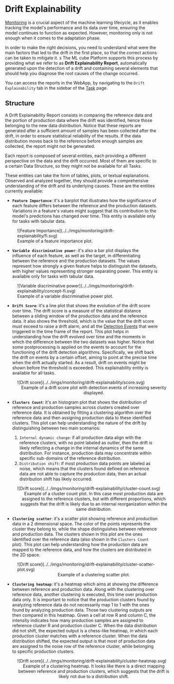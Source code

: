 # Drift Explainability

[Monitoring]  is a crucial aspect of the machine learning lifecycle, as it enables tracking the model's performance and its data over time,
ensuring the model continues to function as expected. However, monitoring only is not enough when it comes to the adaptation phase.

In order to make the right decisions, you need to understand what were the main factors that led to the drift in the first place, so that
the correct actions can be taken to mitigate it.
s
The ML cube Platform supports this process by providing what we refer to as **Drift Explainability Report**, 
automatically generated upon the detection of a drift and containing several elements that should help you diagnose the root causes 
of the change occurred.

You can access the reports in the WebApp, by navigating to the `Drift Explainability` tab in the sidebar of the [Task] page.

## Structure

A Drift Explainability Report consists in comparing the reference data and the portion of production data where the drift was identified, hence 
those belonging to the new data distribution. Notice that these reports are generated after a sufficient amount of samples has been collected 
after the drift, in order to ensure statistical reliability of the results.
If the data distribution moves back to the reference before enough samples are collected, the report might not be generated.

Each report is composed of several entities, each providing a different perspective on the data and the drift occurred. 
Most of them are specific to a certain Data Structure, so they might not be available for all Tasks.

These entities can take the form of tables, plots, or textual explanations. 
Observed and analyzed together, they should provide a comprehensive understanding of the drift and its underlying causes.
These are the entities currently available:

- **`Feature Importance`**: it's a barplot that illustrates how the significance of each feature differs between the reference 
 and the production datasets. Variations in a feature's values might suggest that its contribution to the model's predictions 
 has changed over time. This entity is available only for tasks with tabular data.

<figure markdown>
  ![Feature Importance](../../imgs/monitoring/drift-explainability/fi.svg)
  <figcaption>Example of a feature importance plot.</figcaption>
</figure>

- **`Variable discriminative power`**: it's also a bar plot displays the influence of each feature, as well as the target, 
 in differentiating between the reference and the production datasets. 
 The values represent how strongly a given feature helps to distinguish the datasets, with higher values representing stronger 
 separating power. This entity is available only for tasks with tabular data.

<figure markdown>
  ![Variable discriminative power](../../imgs/monitoring/drift-explainability/concept-fi.svg)
  <figcaption>Example of a variable discriminative power plot.</figcaption>
</figure>

- **`Drift Score`**: it's a line plot that shows the evolution of the drift score over time. The drift score is a 
  measure of the statistical distance between a sliding window of the production data and the reference data. It also shows the threshold,
  which is the value that the drift score must exceed to raise a drift alarm, and all the [Detection Events] that were triggered in
  the time frame of the report. This plot helps in understanding how the drift evolved over time and the moments in which the difference
  between the two datasets was higher. Notice that some postprocessing is applied on the events to account for the functioning of the drift detection algorithms. 
  Specifically,
  we shift back the drift on events by a certain offset, aiming to point at the precise time when the drift actually started. As a result,
  drift on events might be shown before the threshold is exceeded. This explainability entity is available for all tasks.


<figure markdown style="width: 100%">
  ![Drift score](../../imgs/monitoring/drift-explainability/score.svg)
  <figcaption style="width: 100%; text-align: center;">Example of a drift score plot with detection events of increasing severity displayed.</figcaption>
</figure>

- **`Clusters Count`**: it's an histogram plot that shows the distribution of reference and production samples across clusters created over reference data. It is obtained by fitting a clustering algorithm over the reference data and then assigning production data to these identified clusters. This plot can help understanding the nature of the drift by distinguishing between two main scenarios:

    1. `Internal dynamic change`: if all production data align with the reference clusters, with no point labeled as outlier, then the drift is likely reflecting a change in the internal dynamics of the same distribution. For instance, production data may concentrate within specific sub-domains of the reference distribution.
    2. `Distribution shift`: if most production data points are labeled as noise, which means that the clusters found defined on reference data are not able to capture the production data, then an actual distribution shift has likely occurred.

<figure markdown style="width: 100%">
  ![Drift score](../../imgs/monitoring/drift-explainability/cluster-count.svg)
  <figcaption style="width: 100%; text-align: center;">Example of a cluster count plot. In this case most production data are assigned to the reference clusters, but with different proportions, which suggests that the drift is likely due to an internal reorganization within the same distribution.</figcaption>
</figure>

- **`Clustering scatter`**: it's a scatter plot showing reference and production data in a 2 dimensional space. The color of the points represents the cluster they belong to, while the shape distinguishes between reference and production data. The clusters shown in this plot are the ones identified over the reference data (also shown in the `Clusters Count` plot). This plot can help understanding how the production data are mapped to the reference data, and how the clusters are distributed in the 2D space.

<figure markdown style="width: 100%">
  ![Drift score](../../imgs/monitoring/drift-explainability/cluster-scatter-plot.svg)
  <figcaption style="width: 100%; text-align: center;">Example of a clustering scatter plot.</figcaption>
</figure>

- **`Clustering heatmap`**: it's a heatmap which aims at showing the difference between reference and production data.
Along with the clustering over reference data, another clustering is executed, this time over production data only.
It is important to notice that the production clusters found by analyzing reference data do not necessarily map 1 to 1 with the ones found by analyzing production data.
Those two clustering outputs are then compared in this heatmap. Given a cell at row R and column C, the intensity indicates how many production samples are assigned to reference cluster R and production cluster C.
When the data distribution did not shift, the expected output is a chess-like heatmap, in which each production cluster matches with a reference cluster.
When the data distribution shifted, the expected output is that most of production data are assigned to the noise row of the reference cluster, while belonging to specific production clusters.

<figure markdown style="width: 100%">
  ![Drift score](../../imgs/monitoring/drift-explainability/cluster-heatmap.svg)
  <figcaption style="width: 100%; text-align: center;">Example of a clustering heatmap. It looks like there is a direct mapping between reference and production clusters, which suggests that the drift is likely not due to a distribution shift.</figcaption>
</figure>

[Monitoring]: index.md
[Detection Events]: detection_event.md
[Task]: ../task.md